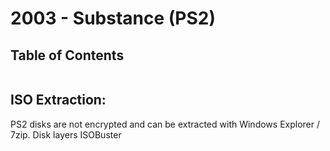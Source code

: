 # 2003 - Substance (PS2)

## Table of Contents
```table-of-contents
```

## ISO Extraction:
PS2 disks are not encrypted and can be extracted with Windows Explorer / 7zip.
Disk layers ISOBuster